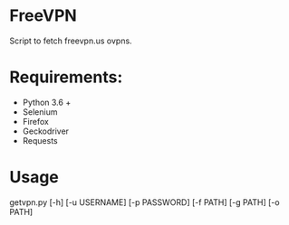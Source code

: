 # FreeVPN
Script to fetch freevpn.us ovpns.

# Requirements:
- Python 3.6 +
- Selenium
- Firefox
- Geckodriver
- Requests

# Usage
getvpn.py [-h] [-u USERNAME] [-p PASSWORD] [-f PATH] [-g PATH] [-o PATH]

